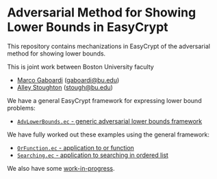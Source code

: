 Adversarial Method for Showing Lower Bounds in EasyCrypt
========================================================

This repository contains mechanizations in EasyCrypt of the
adversarial method for showing lower bounds.

This is joint work between Boston University faculty

* [Marco Gaboardi](https://cs-people.bu.edu/gaboardi/) (gaboardi@bu.edu)
* [Alley Stoughton](http://alleystoughton.us) (stough@bu.edu)

We have a general EasyCrypt framework for expressing lower bound problems:

 * [`AdvLowerBounds.ec` - generic adversarial lower bounds framework](../main/AdvLowerBounds.ec)

We have fully worked out these examples using the general framework:

 * [`OrFunction.ec` - application to or function](../main/OrFunction.ec)
 * [`Searching.ec` - application to searching in ordered list](../main/Searching.ec)

We also have some [work-in-progress](../main/work-in-progress).
